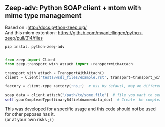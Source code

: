 ## Zeep-adv: Python SOAP client + mtom with mime type management

Based on : http://docs.python-zeep.org/  
And this mtom extention : https://github.com/mvantellingen/python-zeep/pull/314/files

`pip install python-zeep-adv`

```python

from zeep import Client
from zeep.transport_with_attach import TransportWithAttach

transport_with_attach = TransportWithAttach()
client = Client('tests/wsdl_files/example.rst', transport=transport_with_attach)  # Insert your wdsl file path

factory = client.type_factory("ns1")  # ns1 by defautl, may be different according to your wsdl file

soap_data = client.attach("/path/to/some.file")  # file you want to send as attachment
self.yourComplexeType(binary64fieldname=data_doc)  # Create the complexe type element and attach the file

```

This was developed for a specific usage and this code should not be used for other puposes has it.  
(or at your own risks ;) )

